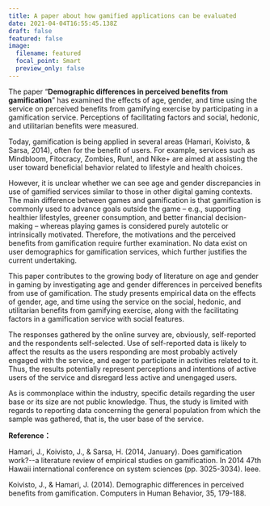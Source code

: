 ```yaml
---
title: A paper about how gamified applications can be evaluated
date: 2021-04-04T16:55:45.138Z
draft: false
featured: false
image:
  filename: featured
  focal_point: Smart
  preview_only: false
---
```

The paper “**Demographic differences in perceived benefits from gamification**” has examined the effects of age, gender, and time using the service on perceived benefits from gamifying exercise by participating in a gamification service. Perceptions of facilitating factors and social, hedonic, and utilitarian benefits were measured.

Today, gamification is being applied in several areas (Hamari, Koivisto, & Sarsa, 2014), often for the benefit of users. For example, services such as Mindbloom, Fitocracy, Zombies, Run!, and Nike+ are aimed at assisting the user toward beneficial behavior related to lifestyle and health choices.

However, it is unclear whether we can see age and gender discrepancies in use of gamified services similar to those in other digital gaming contexts. The main difference between games and gamification is that gamification is commonly used to advance goals outside the game – e.g., supporting healthier lifestyles, greener consumption, and better financial decision-making – whereas playing games is considered purely autotelic or intrinsically motivated. Therefore, the motivations and the perceived benefits from gamification require further examination. No data exist on user demographics for gamification services, which further justifies the current undertaking.

This paper contributes to the growing body of literature on age and gender in gaming by investigating age and gender differences in perceived benefits from use of gamification. The study presents empirical data on the effects of gender, age, and time using the service on the social, hedonic, and utilitarian benefits from gamifying exercise, along with the facilitating factors in a gamification service with social features.

The responses gathered by the online survey are, obviously, self-reported and the respondents self-selected. Use of self-reported data is likely to affect the results as the users responding are most probably actively engaged with the service, and eager to participate in activities related to it. Thus, the results potentially represent perceptions and intentions of active users of the service and disregard less active and unengaged users.

As is commonplace within the industry, specific details regarding the user base or its size are not public knowledge. Thus, the study is limited with regards to reporting data concerning the general population from which the sample was gathered, that is, the user base of the service.

**Reference：**

Hamari, J., Koivisto, J., & Sarsa, H. (2014, January). Does gamification work?--a literature review of empirical studies on gamification. In 2014 47th Hawaii international conference on system sciences (pp. 3025-3034). Ieee.

Koivisto, J., & Hamari, J. (2014). Demographic differences in perceived benefits from gamification. Computers in Human Behavior, 35, 179-188.